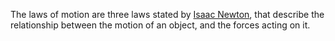 The laws of motion are three laws stated by [Isaac Newton](Isaac%20Newton.md), that describe the relationship between the motion of an object, and the forces acting on it.